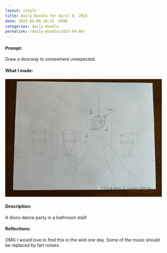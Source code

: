 ```yaml
---
layout: single
title: Daily Doodle for April 8, 2025
date: 2025-04-08 18:32 -0500
categories: daily-doodle
permalink: /daily-doodle/2025-04-08/
---
```

#### Prompt: 
Draw a doorway to somewhere unexpected.

#### What I made:
<a href="/assets/images/doodles/doodle-2025-04-08-IMG_2011.HEIC.jpg" target="_blank" class="post-image-link">
  <img src="/assets/images/doodles/doodle-2025-04-08-IMG_2011.HEIC.jpg" alt="Daily Doodle for April 08, 2025" class="post-image">
</a>

#### Description:
A disco dance party in a bathroom stall!

#### Reflections: 
OMG I would love to find this in the wild one day. Some of the music should be replaced by fart noises.
